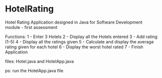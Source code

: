 # HotelRating
Hotel Rating Application designed in Java for Software Development module - first assessment

Functions:
1 - Enter 3 Hotels
2 - Display all the Hotels entered
3 - Add rating (1-5)
4 - Display all the ratings given
5 - Calculate and display the average rating given for each hotel
6 - Display the worst hotel rated
7 - Finish Application

files: Hotel.java and HotelApp.java

ps: run the HotelApp.java file
